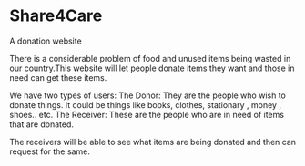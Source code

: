 # Share4Care
A donation website 


There is a considerable problem of food and unused items being wasted in our country.This website will let people donate items they want and those in need can get these items.

We have two types of users: 
The Donor: They are the people who wish to donate things. It could be things like books, clothes, stationary , money , shoes.. etc.
The Receiver: These are the people who are in need of items that are donated.

The receivers will be able to see what items are being donated and then can request for the same.

